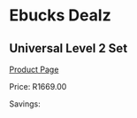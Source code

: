 
# Ebucks Dealz
## Universal Level 2 Set
[Product Page](https://www.ebucks.com/web/shop/productSelected.do?prodId=1169672889&catId=370101825)

Price: R1669.00

Savings: 


	